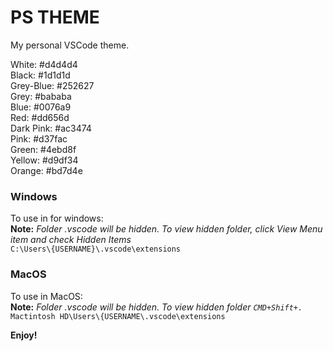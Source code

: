 # PS THEME
My personal VSCode theme.

White: 		#d4d4d4<br />
Black:    	#1d1d1d<br />
Grey-Blue: 	#252627<br />
Grey:     	#bababa<br />
Blue:    	#0076a9<br />
Red:      	#dd656d<br />
Dark Pink:  #ac3474<br />
Pink:     	#d37fac<br />
Green:    	#4ebd8f<br />
Yellow:   	#d9df34<br />
Orange:   	#bd7d4e<br />

### Windows
To use in for windows:<br />
**Note:** _Folder .vscode will be hidden. To view hidden folder, click View Menu item and check Hidden Items_<br />
```C:\Users\{USERNAME}\.vscode\extensions```

### MacOS
To use in MacOS:<br />
**Note:** _Folder .vscode will be hidden. To view hidden folder `CMD+Shift+.`_<br />
```Mactintosh HD\Users\{USERNAME\.vscode\extensions```

**Enjoy!**
